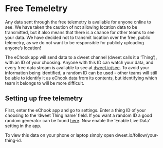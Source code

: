 # Free Temeletry

Any data sent through the free telemetry is available for anyone online to see. We have taken the caution of not allowing location data to be transmitted, but it also means that there is a chance for other teams to see your data. We have decided not to transmit location over the free, public telemetry, as we do not want to be responsible for publicly uploading anyone’s location! 

The eChook app will send data to a dweet channel \(dweet calls it a ‘Thing’\), with an ID of your choosing. Anyone with this ID can watch your data, and every free data stream is available to see at [dweet.io/see](https://dweet.io/see). To avoid your information being identified, a random ID can be used - other teams will still be able to identify it as eChook data from its contents, but identifying which team it belongs to will be more difficult.

## Setting up free telemetry

First, enter the eChook app and go to settings. Enter a thing ID of your choosing to the ‘dweet Thing name’ field. If you want a random ID a good random generator can be found [here](https://www.random.org/strings/). Now enable the ‘Enable Live Data’ setting in the app.

To view this data on your phone or laptop simply open dweet.io/follow/your-thing-id.

